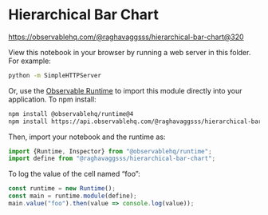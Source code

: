 # Hierarchical Bar Chart

https://observablehq.com/@raghavaggsss/hierarchical-bar-chart@320

View this notebook in your browser by running a web server in this folder. For
example:

~~~sh
python -m SimpleHTTPServer
~~~

Or, use the [Observable Runtime](https://github.com/observablehq/runtime) to
import this module directly into your application. To npm install:

~~~sh
npm install @observablehq/runtime@4
npm install https://api.observablehq.com/@raghavaggsss/hierarchical-bar-chart.tgz?v=3
~~~

Then, import your notebook and the runtime as:

~~~js
import {Runtime, Inspector} from "@observablehq/runtime";
import define from "@raghavaggsss/hierarchical-bar-chart";
~~~

To log the value of the cell named “foo”:

~~~js
const runtime = new Runtime();
const main = runtime.module(define);
main.value("foo").then(value => console.log(value));
~~~
